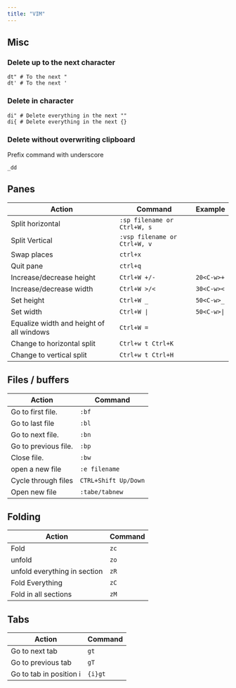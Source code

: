 ```yaml
---
title: "VIM"
---
```



## Misc
### Delete up to the next character
```
dt" # To the next "
dt' # To the next '
```

### Delete in character
```
di" # Delete everything in the next ""
di{ # Delete everything in the next {}
```

### Delete without overwriting clipboard
Prefix command with underscore

    _dd

## Panes
Action | Command | Example
---|---|---
Split horizontal | `:sp filename or  Ctrl+W, s` |
Split Vertical | `:vsp filename or Ctrl+W, v ` |
Swap places | `ctrl+x` |  
Quit pane | `ctrl+q` | 
Increase/decrease height | `Ctrl+W +/-` |  `20<C-w>+`
Increase/decrease width | `Ctrl+W >/< ` | `30<C-w><`
Set height | `Ctrl+W _` | `50<C-w>_` |
Set width | `Ctrl+W \|` | `50<C-w>\|` |
Equalize width and height of all windows | `Ctrl+W =` |
Change to horizontal split | `Ctrl+w t Ctrl+K ` |
Change to vertical split | `Ctrl+w t Ctrl+H ` |


## Files / buffers

Action | Command 
---|---
Go to first file. | `:bf` 
Go to last file | `:bl` 
Go to next file. | `:bn` 
Go to previous file. | `:bp` 
Close file. | `:bw` 
open a new file | `:e filename`  
Cycle through files | `CTRL+Shift Up/Down` 
Open new file | `:tabe/tabnew`


## Folding
Action | Command
---|---
Fold | `zc` 
unfold | `zo` 
unfold everything in section | `zR` 
Fold Everything | `zC` 
Fold in all sections | `zM` 

## Tabs
Action | Command 
---|---
Go to next tab | `gt`
Go to previous tab | `gT`
Go to tab in position i | `{i}gt`
